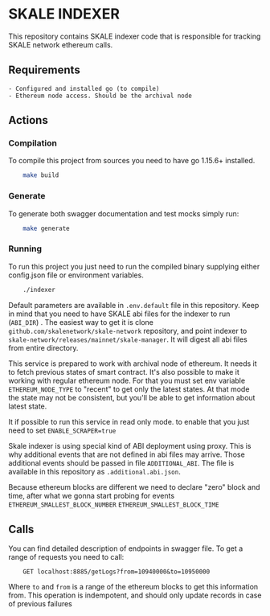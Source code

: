 # SKALE INDEXER

This repository contains SKALE indexer code that is responsible for tracking SKALE network ethereum calls.

## Requirements
    - Configured and installed go (to compile)
    - Ethereum node access. Should be the archival node

## Actions

### Compilation
To compile this project from sources you need to have go 1.15.6+ installed.

```bash
    make build
```

### Generate
To generate both swagger documentation and test mocks simply run:
```bash
    make generate
```

### Running
To run this project you just need to run the compiled binary supplying either config.json file or environment variables.

```bash
    ./indexer
```

Default parameters are available in `.env.default` file in this repository.
Keep in mind that you need to have SKALE abi files for the indexer to run (`ABI_DIR`) . The easiest way to get it is clone `github.com/skalenetwork/skale-network` repository, and point indexer to `skale-network/releases/mainnet/skale-manager`. It will digest all abi files from entire directory.

This service is prepared to work with archival node of ethereum. It needs it to fetch previous states of smart contract. It's also possible to make it working with regular ethereum node. For that you must set env variable `ETHEREUM_NODE_TYPE` to "recent" to get only the latest states. At that mode the state may not be consistent, but you'll be able to get information about latest state.

It if possible to run this service in read only mode. to enable that you just need to set `ENABLE_SCRAPER=true`

Skale indexer is using special kind of ABI deployment using proxy. This is why additional events that are not defined in abi files may arrive. Those additional events should be passed in file  `ADDITIONAL_ABI`. The file is available in this repository as `.additional.abi.json`.

Because ethereum blocks are different we need to declare "zero" block and time, after what we gonna start probing for events `ETHEREUM_SMALLEST_BLOCK_NUMBER` `ETHEREUM_SMALLEST_BLOCK_TIME`

## Calls

You can find detailed description of endpoints in swagger file.
To get a range of requests you need to call:

```
    GET localhost:8885/getLogs?from=10940000&to=10950000
```

Where `to` and `from` is a range of the ethereum blocks to get this information from.
This operation is indempotent, and should only update records in case of previous failures

